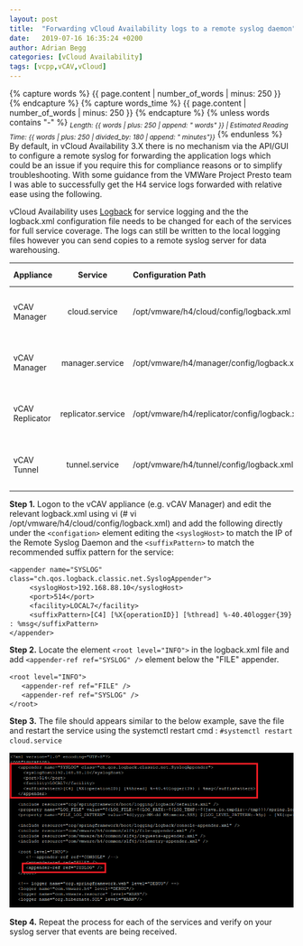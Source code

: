 ```yaml
---
layout: post
title:  "Forwarding vCloud Availability logs to a remote syslog daemon"
date:   2019-07-16 16:35:24 +0200
author: Adrian Begg
categories: [vCloud Availability]
tags: [vcpp,vCAV,vCloud]
---
```

{% capture words %}
  {{ page.content | number_of_words | minus: 250 }}
{% endcapture %}
{% capture words_time %}
  {{ page.content | number_of_words | minus: 250 }}
{% endcapture %}
{% unless words contains "-" %}
<sub>_Length: {{ words | plus: 250 | append: " words" }} | Estimated Reading Time: {{ words | plus: 250 | divided_by: 180 | append: " minutes"}}_</sub>
{% endunless %}
By default, in vCloud Availability 3.X there is no mechanism via the API/GUI to configure a remote syslog for forwarding the application logs which could be an issue if you require this for compliance reasons or to simplify troubleshooting. With some guidance from the VMWare Project Presto team I was able to successfully get the H4 service logs forwarded with relative ease using the following.

vCloud Availability uses [Logback](https://logback.qos.ch/) for service logging and the the logback.xml configuration file needs to be changed for each of the services for full service coverage. The logs can still be written to the local logging files however you can send copies to a remote syslog server for data warehousing.

| Appliance        | Service            | Configuration Path                           | Recommended Suffix Pattern                                            |
| :--------------- |:------------------:| :--------------------------------------------|:----------------------------------------------------------------------|
| vCAV Manager     | cloud.service      | /opt/vmware/h4/cloud/config/logback.xml      | [C4] [%X{operationID}] [%thread] %-40.40logger{39} : %msg             |
| vCAV Manager     | manager.service    | /opt/vmware/h4/manager/config/logback.xml    | [H4-Manager] [%X{operationID}] [%thread] %-40.40logger{39} : %msg     |
| vCAV Replicator  | replicator.service | /opt/vmware/h4/replicator/config/logback.xml | [H4-Replicator] [%X{operationID}] [%thread] %-40.40logger{39} : %msg  |
| vCAV Tunnel      | tunnel.service     | /opt/vmware/h4/tunnel/config/logback.xml     | [H4-Tunnel] [%X{operationID}] [%thread] %-40.40logger{39} : %msg      |

**Step 1.** Logon to the vCAV appliance (e.g. vCAV Manager) and edit the relevant logback.xml using vi (# vi /opt/vmware/h4/cloud/config/logback.xml) and add the following directly under the `<configation>` element editing the `<syslogHost>` to match the IP of the Remote Syslog Daemon and the `<suffixPattern>` to match the recommended suffix pattern for the service:
```
<appender name="SYSLOG" class="ch.qos.logback.classic.net.SyslogAppender">
     <syslogHost>192.168.88.10</syslogHost>
     <port>514</port>
     <facility>LOCAL7</facility>
     <suffixPattern>[C4] [%X{operationID}] [%thread] %-40.40logger{39} : %msg</suffixPattern>
</appender>
```
**Step 2.** Locate the element `<root level="INFO">` in the logback.xml file and add `<appender-ref ref="SYSLOG" />` element below the "FILE" appender.
```
<root level="INFO">
   <appender-ref ref="FILE" />
   <appender-ref ref="SYSLOG" />
</root>
```
**Step 3.** The file should appears similar to the below example, save the file and restart the service using the systemctl restart cmd : `#systemctl restart cloud.service`

![Example logback.xml for the cloud.service sending default logging to syslogd @ 192.168.88.10](/assets/vCAV-EnableSyslog-C4-logbackxml.png)

**Step 4.** Repeat the process for each of the services and verify on your syslog server that events are being received.
